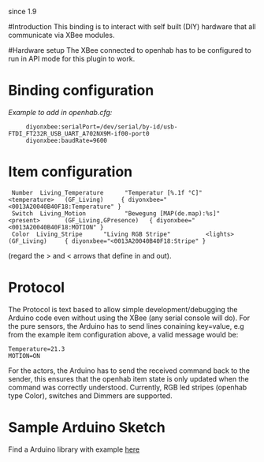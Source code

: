 since 1.9

#Introduction
This binding is to interact with self built (DIY) hardware that all communicate via XBee modules.

#Hardware setup
The XBee connected to openhab has to be configured to run in API mode for this plugin to work.

# Binding configuration
_Example to add in openhab.cfg:_

         diyonxbee:serialPort=/dev/serial/by-id/usb-FTDI_FT232R_USB_UART_A702NX9M-if00-port0                                                                                
         diyonxbee:baudRate=9600                                                                                                                                            
 
# Item configuration

     Number  Living_Temperature      "Temperatur [%.1f °C]"          <temperature>   (GF_Living)     { diyonxbee="<0013A20040B40F18:Temperature" }
     Switch  Living_Motion           "Bewegung [MAP(de.map):%s]"     <present>       (GF_Living,GPresence)   { diyonxbee="<0013A20040B40F18:MOTION" }
     Color  Living_Stripe      "Living RGB Stripe"          <lights>   (GF_Living)     { diyonxbee="<0013A20040B40F18:Stripe" }

(regard the > and < arrows that define in and out).


# Protocol
The Protocol is text based to allow simple development/debugging the Arduino code even without using the XBee (any serial console will do).
For the pure sensors, the Arduino has to send lines conaining key=value, e.g from the example item configuration above, a valid message would be:

    Temperature=21.3
    MOTION=ON

For the actors, the Arduino has to send the received command back to the sender, this ensures that the openhab item state is only updated when the command was correctly understood. Currently, RGB led stripes (openhab type Color), switches and Dimmers are supported.

# Sample Arduino Sketch
Find a Arduino library with example [here](https://github.com/juri8/diyonxbee-library)